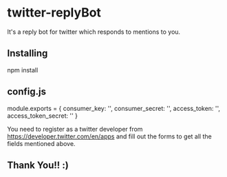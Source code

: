 # twitter-replyBot
It's a reply bot for twitter which responds to mentions to you.

## Installing
npm install

## config.js
module.exports = {
    consumer_key: '',
    consumer_secret: '',
    access_token: '',
    access_token_secret: ''
}

You need to register as a twitter developer from https://developer.twitter.com/en/apps and 
fill out the forms to get all the fields mentioned above.

## Thank You!! :)
